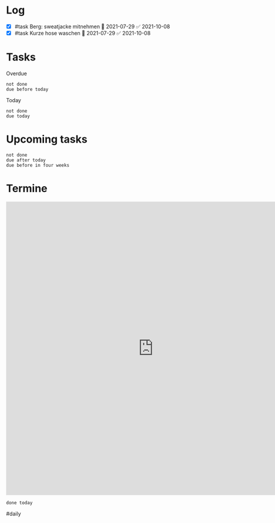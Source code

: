 # Log 
- [x] #task Berg: sweatjacke mitnehmen 📅 2021-07-29 ✅ 2021-10-08
- [x] #task Kurze hose waschen 📅 2021-07-29 ✅ 2021-10-08

# Tasks
Overdue
```tasks
not done 
due before today
```
Today
```tasks
not done 
due today 
```


# Upcoming tasks 
```tasks 
not done
due after today
due before in four weeks
```

# Termine
<iframe src="https://office.mailbox.org/appsuite/#!!&app=io.ox/calendar&folder=cal://0/31&perspective=month" style="border: 0" width="800" height="800" frameborder="0" scrolling="no"></iframe>

```tasks
done today
```

#daily 
